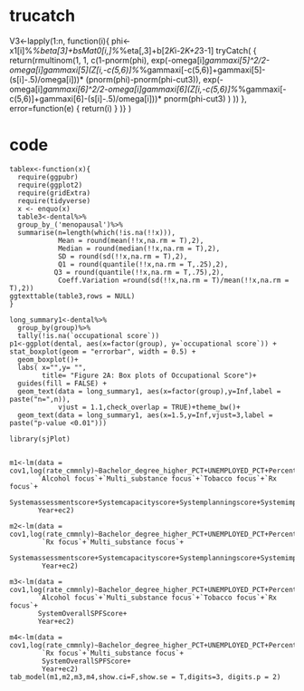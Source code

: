
# trucatch
V3<-lapply(1:n, function(i){
  phi<-x1[i]%*%beta[3]+bsMat0[i,]%*%eta[,3]+b[2*K*i-2*K+2*3-1]
tryCatch(
  {
    return(rmultinom(1, 1, 
                     c(1-pnorm(phi),
                       exp(-omega[i]*gammaxi[5]^2/2-omega[i]*gammaxi[5]*(Z[i,-c(5,6)]%*%gammaxi[-c(5,6)]+gammaxi[5]-(s[i]-.5)/omega[i]))*
                         (pnorm(phi)-pnorm(phi-cut3)),
                       exp(-omega[i]*gammaxi[6]^2/2-omega[i]*gammaxi[6]*(Z[i,-c(5,6)]%*%gammaxi[-c(5,6)]+gammaxi[6]-(s[i]-.5)/omega[i]))*
                         pnorm(phi-cut3) 
                     )
    ))
  },
  error=function(e) {
    return(i)
  }
)}
)


# code

```{r}
tablex<-function(x){
  require(ggpubr)
  require(ggplot2)
  require(gridExtra)
  require(tidyverse)
  x <- enquo(x)
  table3<-dental%>%
  group_by_('menopausal')%>%
  summarise(n=length(which(!is.na(!!x))),
            Mean = round(mean(!!x,na.rm = T),2),
            Median = round(median(!!x,na.rm = T),2),
            SD = round(sd(!!x,na.rm = T),2), 
            Q1 = round(quantile(!!x,na.rm = T,.25),2),
           Q3 = round(quantile(!!x,na.rm = T,.75),2),
            Coeff.Variation =round(sd(!!x,na.rm = T)/mean(!!x,na.rm = T),2))
ggtexttable(table3,rows = NULL)
}
```


```{r}
long_summary1<-dental%>%
  group_by(group)%>%
  tally(!is.na(`occupational score`))
p1<-ggplot(dental, aes(x=factor(group), y=`occupational score`)) + stat_boxplot(geom = "errorbar", width = 0.5) +
  geom_boxplot()+
  labs( x="",y= "",
        title= "Figure 2A: Box plots of Occupational Score")+
  guides(fill = FALSE) + 
  geom_text(data = long_summary1, aes(x=factor(group),y=Inf,label = paste("n=",n)), 
            vjust = 1.1,check_overlap = TRUE)+theme_bw()+
  geom_text(data = long_summary1, aes(x=1.5,y=Inf,vjust=3,label = paste("p-value <0.01")))
  ```
  
  
  ```{r}
 library(sjPlot) 
  
  
  m1<-lm(data = cov1,log(rate_cmmnly)~Bachelor_degree_higher_PCT+UNEMPLOYED_PCT+Percent_BelowPovertyLevel+Male_PCT+White_PCT+Age15to19years_PCT+
         `Alcohol focus`+`Multi_substance focus`+`Tobacco focus`+`Rx focus`+
         Systemassessmentscore+Systemcapacityscore+Systemplanningscore+Systemimplementationscore3pt+
         Year+ec2)

m2<-lm(data = cov1,log(rate_cmmnly)~Bachelor_degree_higher_PCT+UNEMPLOYED_PCT+Percent_BelowPovertyLevel+Male_PCT+White_PCT+Age15to19years_PCT+
          `Rx focus`+`Multi_substance focus`+
          Systemassessmentscore+Systemcapacityscore+Systemplanningscore+Systemimplementationscore3pt+
          Year+ec2)

m3<-lm(data = cov1,log(rate_cmmnly)~Bachelor_degree_higher_PCT+UNEMPLOYED_PCT+Percent_BelowPovertyLevel+Male_PCT+White_PCT+Age15to19years_PCT+
         `Alcohol focus`+`Multi_substance focus`+`Tobacco focus`+`Rx focus`+
         SystemOverallSPFScore+
         Year+ec2)

m4<-lm(data = cov1,log(rate_cmmnly)~Bachelor_degree_higher_PCT+UNEMPLOYED_PCT+Percent_BelowPovertyLevel+Male_PCT+White_PCT+Age15to19years_PCT+
          `Rx focus`+`Multi_substance focus`+
          SystemOverallSPFScore+
          Year+ec2)
  tab_model(m1,m2,m3,m4,show.ci=F,show.se = T,digits=3, digits.p = 2)
  
  
  ```
